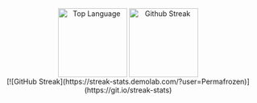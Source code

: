 <div align="center">
    <tr>
      <td><a href="#--------"><img height="137px" align="center" alt="Top Language" src="https://github-readme-stats.vercel.app/api/top-langs/?username=Permafrozen&layout=compact&line_height=21&hide_border=true&theme=transparent"/></a></td>
      <td><a href="#--------"><img height="137px" align="center" alt="Github Streak" src="https://streak-stats.demolab.com/?user=DenverCoder1"/></a></td>
    </tr>
</div>

<div align="center">
    [![GitHub Streak](https://streak-stats.demolab.com/?user=Permafrozen)](https://git.io/streak-stats)
</div>
